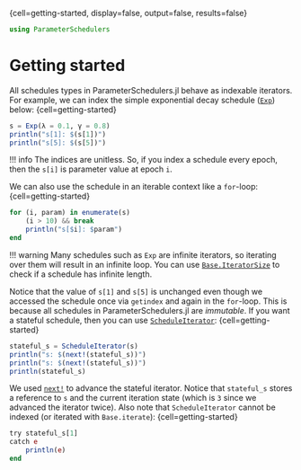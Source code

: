 {cell=getting-started, display=false, output=false, results=false}
```julia
using ParameterSchedulers
```

# Getting started

All schedules types in ParameterSchedulers.jl behave as indexable iterators. For example, we can index the simple exponential decay schedule ([`Exp`](#)) below:
{cell=getting-started}
```julia
s = Exp(λ = 0.1, γ = 0.8)
println("s[1]: $(s[1])")
println("s[5]: $(s[5])")
```
!!! info
    The indices are unitless. So, if you index a schedule every epoch, then the `s[i]` is parameter value at epoch `i`.

We can also use the schedule in an iterable context like a `for`-loop:
{cell=getting-started}
```julia
for (i, param) in enumerate(s)
    (i > 10) && break
    println("s[$i]: $param")
end
```
!!! warning
    Many schedules such as `Exp` are infinite iterators, so iterating over them will result in an infinite loop. You can use [`Base.IteratorSize`](https://docs.julialang.org/en/v1/base/collections/#Base.IteratorSize) to check if a schedule has infinite length.

Notice that the value of `s[1]` and `s[5]` is unchanged even though we accessed the schedule once via `getindex` and again in the `for`-loop. This is because all schedules in ParameterSchedulers.jl are *immutable*. If you want a stateful schedule, then you can use [`ScheduleIterator`](#):
{cell=getting-started}
```julia
stateful_s = ScheduleIterator(s)
println("s: $(next!(stateful_s))")
println("s: $(next!(stateful_s))")
println(stateful_s)
```
We used [`next!`](#) to advance the stateful iterator. Notice that `stateful_s` stores a reference to `s` and the current iteration state (which is `3` since we advanced the iterator twice). Also note that `ScheduleIterator` cannot be indexed (or iterated with `Base.iterate`):
{cell=getting-started}
```julia
try stateful_s[1]
catch e
    println(e)
end
```
